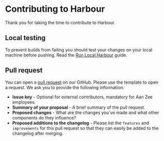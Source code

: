 # Contributing to Harbour

Thank you for taking the time to contribute to Harbour.

## Local testing

To prevent builds from failing you should test your changes on your local machine before pushing. Read the [Run Local Harbour](/docs/run-local-harbour.md) guide.

## Pull request

You can open a [pull request](https://github.com/AanZee/harbour/pulls) on our GitHub. Please use the template to open a request. We ask you to provide the following information:

* **Issue key** - Optional for external contributors, mandatory for Aan Zee employees.
* **Summary of your proposal** - A brief summary of the pull request.
* **Proposed changes** - What are the changes you've made and what other components do they influence?
* **Proposed additions to the changelog** - Please list the `features` and `improvements` for this pull request so that they can easily be added to the changelog after merging.
